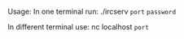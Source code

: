 Usage:
In one terminal run: ./ircserv `port` `password`

In different terminal use: nc localhost `port`
